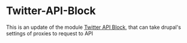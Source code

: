 # Twitter-API-Block
This is an update of the module [Twitter API Block](https://www.drupal.org/project/twitter_api_block), that can take drupal's settings of proxies to request to API

